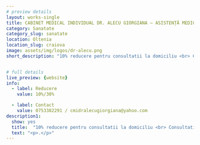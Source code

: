 ```yaml
---
# preview details
layout: works-single
title: CABINET MEDICAL INDIVIDUAL DR. ALECU GIORGIANA – ASISTENȚĂ MEDICALĂ
category: Sanatate
category_slug: sanatate
location: Oltenia
location_slug: craiova
image: assets/img/logos/dr-alecu.png
short_description: "10% reducere pentru consultatii la domiciliu <br> Consultatii medicale adulti si copii prin telemedicina <br> Servicii de vaccinologie"


# full details
live_preview: {website}
info:
  - label: Reducere
    value: 10%/30%

  - label: Contact
    value: 0753382291 / cmidralecugiorgiana@yahoo.com
description1:
  show: yes
  title:  "10% reducere pentru consultatii la domiciliu <br> Consultatii medicale adulti si copii prin telemedicina <br> Servicii de vaccinologie"
  text: "<p>.</p>"
---
```

